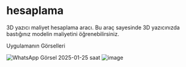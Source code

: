 # hesaplama

3D yazıcı maliyet hesaplama aracı. Bu araç sayesinde 3D yazıcınızda bastığınız modelin maliyetini öğrenebilirsiniz.

Uygulamanın Görselleri 

![WhatsApp Görsel 2025-01-25 saat ](https://github.com/user-attachments/assets/383dc208-e093-4a9e-889b-a859a9090650)
![image](https://github.com/user-attachments/assets/daff54e3-1ca2-45af-af49-19a2875693a7)

